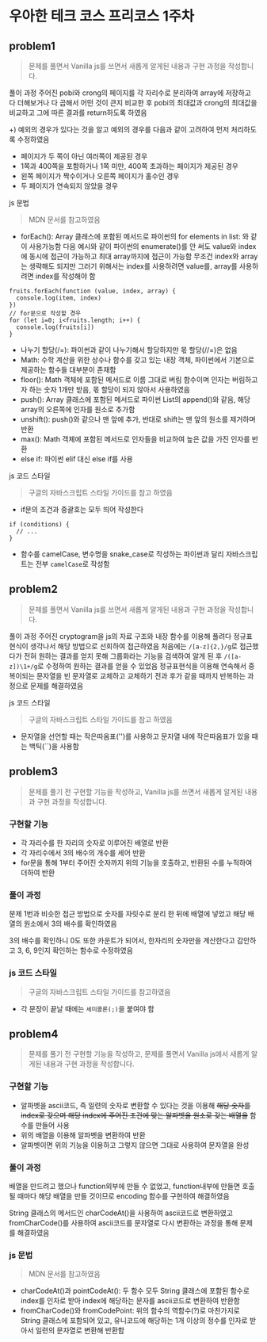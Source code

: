 # 우아한 테크 코스 프리코스 1주차
## problem1
> 문제를 풀면서 Vanilla js를 쓰면서 새롭게 알게된 내용과 구현 과정을 작성합니다.

풀이 과정
주어진 pobi와 crong의 페이지를 각 자리수로 분리하여 array에 저장하고
다 더해보거나 다 곱해서 어떤 것이 큰지 비교한 후
pobi의 최대값과 crong의 최대값을 비교하고 그에 따른 결과를 return하도록 하였음

+) 예외의 경우가 있다는 것을 알고 예외의 경우를 다음과 같이 고려하여 먼저 처리하도록 수정하였음
* 페이지가 두 쪽이 아닌 여러쪽이 제공된 경우
* 1쪽과 400쪽을 포함하거나 1쪽 미만, 400쪽 초과하는 페이지가 제공된 경우
* 왼쪽 페이지가 짝수이거나 오른쪽 페이지가 홀수인 경우
* 두 페이지가 연속되지 않았을 경우

js 문법
> MDN 문서를 참고하였음
* forEach(): Array 클래스에 포함된 메서드로 파이썬의 for elements in list: 와 같이 사용가능함
  다음 예시와 같이 파이썬의 enumerate()를 안 써도 value와 index에 동시에 접근이 가능하고 최대 array까지에 접근이 가능함
  무조건 index와 array는 생략해도 되지만 그러기 위해서는 index를 사용하려면 value를, array를 사용하려면 index를 작성해야 함
```
fruits.forEach(function (value, index, array) {
  console.log(item, index)
})
// for문으로 작성할 경우
for (let i=0; i<fruits.length; i++) {
  console.log(fruits[i])
}
```
* 나누기 할당(/=): 파이썬과 같이 나누기해서 할당하지만 몫 할당(//=)은 없음
* Math: 수학 계산을 위한 상수나 함수를 갖고 있는 내장 객체, 파이썬에서 기본으로 제공하는 함수들 대부분이 존재함
* floor(): Math 객체에 포함된 메서드로 이름 그대로 버림 함수이며 인자는 버림하고자 하는 숫자 1개만 받음, 몫 할당이 되지 않아서 사용하였음
* push(): Array 클래스에 포함된 메서드로 파이썬 List의 append()와 같음, 해당 array의 오른쪽에 인자를 원소로 추가함
* unshift(): push()와 같으나 맨 앞에 추가, 반대로 shift는 맨 앞의 원소를 제거하며 반환
* max(): Math 객체에 포함된 메서드로 인자들을 비교하여 높은 값을 가진 인자를 반환
* else if: 파이썬 elif 대신 else if를 사용

js 코드 스타일
> 구글의 자바스크립트 스타일 가이드를 참고 하였음
* if문의 조건과 중괄호는 모두 띄어 작성한다
```
if (conditions) {
  // ...
}
```
* 함수를 camelCase, 변수명을 snake_case로 작성하는 파이썬과 달리 자바스크립트는 전부 `camelCase`로 작성함

## problem2
> 문제를 풀면서 Vanilla js를 쓰면서 새롭게 알게된 내용과 구현 과정을 작성합니다.

풀이 과정
주어진 cryptogram을 js의 자료 구조와 내장 함수를 이용해 풀려다 정규표현식이 생각나서 해당 방법으로 선회하여 접근하였음
처음에는 `/[a-z]{2,}/g`로 접근했다가 전혀 원하는 결과를 얻지 못해 그룹화라는 기능을 검색하여 알게 된 후
`/([a-z])\1+/g`로 수정하여 원하는 결과를 얻을 수 있었음
정규표현식을 이용해 연속해서 중복이되는 문자열을 빈 문자열로 교체하고
교체하기 전과 후가 같을 때까지 반복하는 과정으로 문제를 해결하였음

js 코드 스타일
> 구글의 자바스크립트 스타일 가이드를 참고 하였음
* 문자열을 선언할 때는 작은따옴표('')를 사용하고 문자열 내에 작은따옴표가 있을 때는 백틱(``)을 사용함

## problem3

> 문제를 풀기 전 구현할 기능을 작성하고, Vanilla js를 쓰면서 새롭게 알게된 내용과 구현 과정을 작성합니다.

### 구현할 기능

* 각 자리수를 한 자리의 숫자로 이루어진 배열로 반환
* 각 자리수에서 3의 배수의 개수를 세어 반환
* for문을 통해 1부터 주어진 숫자까지 위의 기능을 호출하고, 반환된 수를 누적하여 더하여 반환

### 풀이 과정

문제 1번과 비슷한 접근 방법으로 숫자를 자릿수로 분리 한 뒤에 배열에 넣었고 해당 배열의 원소에서 3의 배수를 확인하였음

3의 배수를 확인하니 0도 또한 카운트가 되어서, 한자리의 숫자만을 계산한다고 감안하고 3, 6, 9인지 확인하는 함수로 수정하였음

### js 코드 스타일

> 구글의 자바스크립트 스타일 가이드를 참고하였음

* 각 문장이 끝날 때에는 `세미콜론(;)`을 붙여야 함



## problem4

> 문제를 풀기 전 구현할 기능을 작성하고, 문제를 풀면서 Vanilla js에서 새롭게 알게된 내용과 구현 과정을 작성합니다.

### 구현할 기능

* 알파벳을 ascii코드, 즉 일련의 숫자로 변환할 수 있다는 것을 이용해 ~~해당 숫자를 index로 갖으며 해당 index에 주어진 조건에 맞는 알파벳을 원소로 갖는 배열을~~ 함수를 만들어 사용
* 위의 배열을 이용해 알파벳을 변환하여 반환
* 알파벳이면 위의 기능을 이용하고 그렇지 않으면 그대로 사용하여 문자열을 완성

### 풀이 과정

배열을 만드려고 했으나 function외부에 만들 수 없었고, function내부에 만들면 호출 될 때마다 해당 배열을 만들 것이므로 encoding 함수를 구현하여 해결하였음

String 클래스의 메서드인 charCodeAt()을 사용하여 ascii코드로 변환하였고 fromCharCode()를 사용하여 ascii코드를 문자열로 다시 변환하는 과정을 통해 문제를 해결하였음

### js 문법

> MDN 문서를 참고하였음

* charCodeAt()과 pointCodeAt(): 두 함수 모두 String 클래스에 포함된 함수로 index를 인자로 받아 index에 해당하는 문자를 ascii코드로 변환하여 반환함
* fromCharCode()와 fromCodePoint: 위의 함수의 역함수(?)로 마찬가지로 String 클래스에 포함되어 있고, 유니코드에 해당하는 1개 이상의 정수를 인자로 받아서 일련의 문자열로 변환해 반환함
